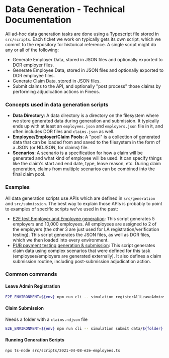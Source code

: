 # Data Generation - Technical Documentation

All ad-hoc data generation tasks are done using a Typescript file stored in `src/scripts`. Each ticket we work on typically gets its own script, which we commit to the repository for historical reference. A single script might do any or all of the following:

- Generate Employer Data, stored in JSON files and optionally exported to DOR employer files.
- Generate Employee Data, stored in JSON files and optionally exported to DOR employee files.
- Generate Claim Data, stored in JSON files.
- Submit claims to the API, and optionally "post process" those claims by performing adjudication actions in Fineos.

### Concepts used in data generation scripts

- **Data Directory**: A data directory is a directory on the filesystem where we store generated data during generation and submission. It typically ends up with at least an `employees.json` and `employers.json` file in it, and often includes DOR files and `claims.json` as well.
- **Employee/Employer/Claim Pools**: A "pool" is a collection of generated data that can be loaded from and saved to the filesystem in the form of a JSON (or NDJSON, for claims) file.
- **Scenarios**: A scenario is a specification for how a claim will be generated and what kind of employee will be used. It can specify things like the claim's start and end date, type, leave reason, etc. During claim generation, claims from multiple scenarios can be combined into the final claim pool.

### Examples

All data generation scripts use APIs which are defined in `src/generation` and `src/submission`. The best way to explain those APIs is probably to point to examples of specific scripts we've used in the past:

- [E2E test Employer and Employee generation](../src/scripts/2021-04-08-e2e-employees.ts): This script generates 5 employers and 10,000 employees. All employees are assigned to 2 of the employers (the other 3 are just used for LA registration/verification testing). This script generates the JSON files, as well as DOR files, which we then loaded into every environment.
- [PUB payment testing generation & submission](../src/scripts/2021-04-02-payments.ts): This script generates claim data using complex scenarios that were defined for this task (employees/employers are generated externally). It also defines a claim submission routine, including post-submission adjudication action.

### Common commands

#### Leave Admin Registration

```bash
E2E_ENVIRONMENT=${env} npm run cli -- simulation registerAllLeaveAdmins -f data/${folder}/employers.csv
```

#### Claim Submission

Needs a folder with a `claims.ndjson` file

```bash
E2E_ENVIRONMENT=${env} npm run cli -- simulation submit data/${folder} --cc 3 --verbose=true
```

#### Running Generation Scripts

```bash
npx ts-node src/scripts/2021-04-08-e2e-employees.ts
```

